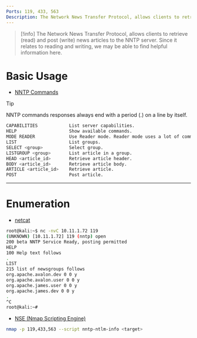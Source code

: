 ```yaml
---
Ports: 119, 433, 563
Description: The Network News Transfer Protocol, allows clients to retrieve (read) and post (write) news articles to the NNTP server.
---
```


>[!info]
> The Network News Transfer Protocol, allows clients to retrieve (read) and post (write) news articles to the NNTP server. Since it relates to reading and writing, we may be able to find helpful information here.


# Basic Usage

- [NNTP Commands](http://www.networksorcery.com/enp/protocol/nntp.htm)

>[!tip]
>NNTP commands responses always end with a period (.) on a line by itself.

```bash
CAPABILITIES            List server capabilities.
HELP                    Show available commands.
MODE READER             Use Reader mode. Reader mode uses a lot of commands, use HELP.
LIST                    List groups.
SELECT <group>          Select group.
LISTGROUP <group>       List article in a group.
HEAD <article_id>       Retrieve article header.
BODY <article_id>       Retrieve article body.
ARTICLE <article_id>    Retrieve article.
POST                    Post article.
```


---

# Enumeration

- [netcat](../Tools/netcat.md)

```bash
root@kali:~$ nc -nvC 10.11.1.72 119
(UNKNOWN) [10.11.1.72] 119 (nntp) open
200 beta NNTP Service Ready, posting permitted
HELP
100 Help text follows
.
LIST
215 list of newsgroups follows
org.apache.avalon.dev 0 0 y
org.apache.avalon.user 0 0 y
org.apache.james.user 0 0 y
org.apache.james.dev 0 0 y
.
^C
root@kali:~#
```

- [NSE (Nmap Scripting Engine)](../Tools/nmap.md#NSE%20(Nmap%20Scripting%20Engine))

```bash
nmap -p 119,433,563 --script nntp-ntlm-info <target>
```